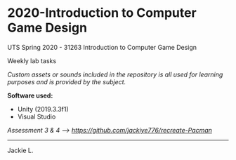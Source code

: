 # 2020-Introduction to Computer Game Design

UTS Spring 2020 - 31263 Introduction to Computer Game Design

Weekly lab tasks

*Custom assets or sounds included in the repository is all used for learning purposes and is provided by the subject.*

**Software used:**

- Unity (2019.3.3f1)
- Visual Studio

*Assessment 3 & 4 --> https://github.com/jackiye776/recreate-Pacman*

------

Jackie L.